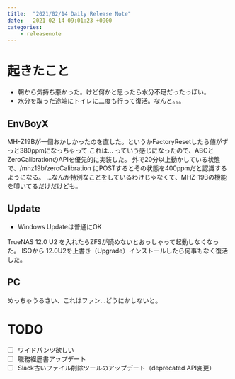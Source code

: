 ```yaml
---
title:  "2021/02/14 Daily Release Note"
date:   2021-02-14 09:01:23 +0900
categories:
	- releasenote
---
```

# 起きたこと

* 朝から気持ち悪かった。けど何かと思ったら水分不足だったっぽい。
* 水分を取った途端にトイレに二度も行って復活。なんと。。。

## EnvBoyX

MH-Z19Bが一個おかしかったのを直した。というかFactoryResetしたら値がずっと380ppmになっちゃって
これは… っていう感じになったので、ABCとZeroCalibrationのAPIを優先的に実装した。
外で20分以上動かしている状態で、/mhz19b/zeroCalibration にPOSTするとその状態を400ppmだと認識するようになる。
…なんか特別なことをしているわけじゃなくて、MHZ-19Bの機能を叩いてるだけだけども。

## Update

* Windows Updateは普通にOK

TrueNAS 12.0 U2 を入れたらZFSが読めないとおっしゃって起動しなくなった。
ISOから 12.0U2を上書き（Upgrade）インストールしたら何事もなく復活した。

## PC

めっちゃうるさい、これはファン…どうにかしないと。

# TODO 

- [ ] ワイドパンツ欲しい
- [ ] 職務経歴書アップデート
- [ ] Slack古いファイル削除ツールのアップデート（deprecated API変更）